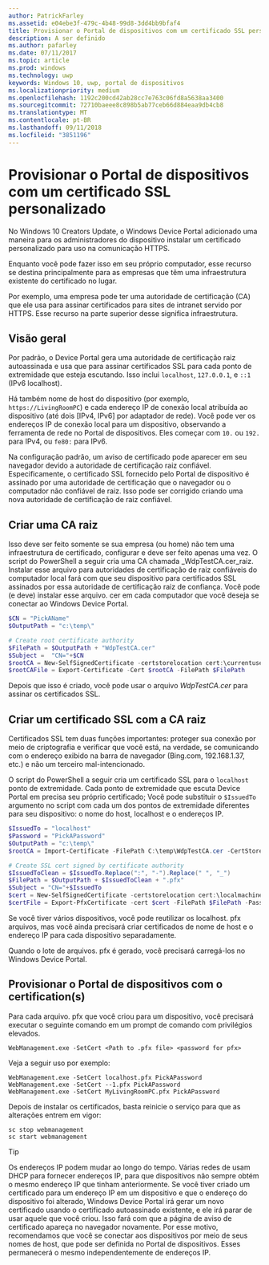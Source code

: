 ```yaml
---
author: PatrickFarley
ms.assetid: e04ebe3f-479c-4b48-99d8-3dd4bb9bfaf4
title: Provisionar o Portal de dispositivos com um certificado SSL personalizado
description: A ser definido
ms.author: pafarley
ms.date: 07/11/2017
ms.topic: article
ms.prod: windows
ms.technology: uwp
keywords: Windows 10, uwp, portal de dispositivos
ms.localizationpriority: medium
ms.openlocfilehash: 1192c200cd42ab28cc7e763c06fd8a5638aa3400
ms.sourcegitcommit: 72710baeee8c898b5ab77ceb66d884eaa9db4cb8
ms.translationtype: MT
ms.contentlocale: pt-BR
ms.lasthandoff: 09/11/2018
ms.locfileid: "3851196"
---
```

# <a name="provision-device-portal-with-a-custom-ssl-certificate"></a>Provisionar o Portal de dispositivos com um certificado SSL personalizado
No Windows 10 Creators Update, o Windows Device Portal adicionado uma maneira para os administradores do dispositivo instalar um certificado personalizado para uso na comunicação HTTPS. 

Enquanto você pode fazer isso em seu próprio computador, esse recurso se destina principalmente para as empresas que têm uma infraestrutura existente do certificado no lugar.  

Por exemplo, uma empresa pode ter uma autoridade de certificação (CA) que ele usa para assinar certificados para sites de intranet servido por HTTPS. Esse recurso na parte superior desse significa infraestrutura. 

## <a name="overview"></a>Visão geral
Por padrão, o Device Portal gera uma autoridade de certificação raiz autoassinada e usa que para assinar certificados SSL para cada ponto de extremidade que esteja escutando. Isso inclui `localhost`, `127.0.0.1`, e `::1` (IPv6 localhost).

Há também nome de host do dispositivo (por exemplo, `https://LivingRoomPC`) e cada endereço IP de conexão local atribuída ao dispositivo (até dois [IPv4, IPv6] por adaptador de rede). Você pode ver os endereços IP de conexão local para um dispositivo, observando a ferramenta de rede no Portal de dispositivos. Eles começar com `10.` ou `192.` para IPv4, ou `fe80:` para IPv6. 

Na configuração padrão, um aviso de certificado pode aparecer em seu navegador devido a autoridade de certificação raiz confiável. Especificamente, o certificado SSL fornecido pelo Portal de dispositivo é assinado por uma autoridade de certificação que o navegador ou o computador não confiável de raiz. Isso pode ser corrigido criando uma nova autoridade de certificação de raiz confiável.

## <a name="create-a-root-ca"></a>Criar uma CA raiz

Isso deve ser feito somente se sua empresa (ou home) não tem uma infraestrutura de certificado, configurar e deve ser feito apenas uma vez. O script do PowerShell a seguir cria uma CA chamada _WdpTestCA.cer_raiz. Instalar esse arquivo para autoridades de certificação de raiz confiáveis do computador local fará com que seu dispositivo para certificados SSL assinados por essa autoridade de certificação raiz de confiança. Você pode (e deve) instalar esse arquivo. cer em cada computador que você deseja se conectar ao Windows Device Portal.  

```PowerShell
$CN = "PickAName"
$OutputPath = "c:\temp\"

# Create root certificate authority
$FilePath = $OutputPath + "WdpTestCA.cer"
$Subject =  "CN="+$CN
$rootCA = New-SelfSignedCertificate -certstorelocation cert:\currentuser\my -Subject $Subject -HashAlgorithm "SHA512" -KeyUsage CertSign,CRLSign
$rootCAFile = Export-Certificate -Cert $rootCA -FilePath $FilePath
```

Depois que isso é criado, você pode usar o arquivo _WdpTestCA.cer_ para assinar os certificados SSL. 

## <a name="create-an-ssl-certificate-with-the-root-ca"></a>Criar um certificado SSL com a CA raiz

Certificados SSL tem duas funções importantes: proteger sua conexão por meio de criptografia e verificar que você está, na verdade, se comunicando com o endereço exibido na barra de navegador (Bing.com, 192.168.1.37, etc.) e não um terceiro mal-intencionado.

O script do PowerShell a seguir cria um certificado SSL para o `localhost` ponto de extremidade. Cada ponto de extremidade que escuta Device Portal em precisa seu próprio certificado; Você pode substituir o `$IssuedTo` argumento no script com cada um dos pontos de extremidade diferentes para seu dispositivo: o nome do host, localhost e o endereços IP.

```PowerShell
$IssuedTo = "localhost"
$Password = "PickAPassword"
$OutputPath = "c:\temp\"
$rootCA = Import-Certificate -FilePath C:\temp\WdpTestCA.cer -CertStoreLocation Cert:\CurrentUser\My\

# Create SSL cert signed by certificate authority
$IssuedToClean = $IssuedTo.Replace(":", "-").Replace(" ", "_")
$FilePath = $OutputPath + $IssuedToClean + ".pfx"
$Subject = "CN="+$IssuedTo
$cert = New-SelfSignedCertificate -certstorelocation cert:\localmachine\my -Subject $Subject -DnsName $IssuedTo -Signer $rootCA -HashAlgorithm "SHA512"
$certFile = Export-PfxCertificate -cert $cert -FilePath $FilePath -Password (ConvertTo-SecureString -String $Password -Force -AsPlainText)
```

Se você tiver vários dispositivos, você pode reutilizar os localhost. pfx arquivos, mas você ainda precisará criar certificados de nome de host e o endereço IP para cada dispositivo separadamente.

Quando o lote de arquivos. pfx é gerado, você precisará carregá-los no Windows Device Portal. 

## <a name="provision-device-portal-with-the-certifications"></a>Provisionar o Portal de dispositivos com o certification(s)

Para cada arquivo. pfx que você criou para um dispositivo, você precisará executar o seguinte comando em um prompt de comando com privilégios elevados.

```
WebManagement.exe -SetCert <Path to .pfx file> <password for pfx> 
```

Veja a seguir uso por exemplo:
```
WebManagement.exe -SetCert localhost.pfx PickAPassword
WebManagement.exe -SetCert --1.pfx PickAPassword
WebManagement.exe -SetCert MyLivingRoomPC.pfx PickAPassword
```

Depois de instalar os certificados, basta reinicie o serviço para que as alterações entrem em vigor:

```
sc stop webmanagement
sc start webmanagement
```

> [!TIP]
> Os endereços IP podem mudar ao longo do tempo.
Várias redes de usam DHCP para fornecer endereços IP, para que dispositivos não sempre obtém o mesmo endereço IP que tinham anteriormente. Se você tiver criado um certificado para um endereço IP em um dispositivo e que o endereço do dispositivo foi alterado, Windows Device Portal irá gerar um novo certificado usando o certificado autoassinado existente, e ele irá parar de usar aquele que você criou. Isso fará com que a página de aviso de certificado apareça no navegador novamente. Por esse motivo, recomendamos que você se conectar aos dispositivos por meio de seus nomes de host, que pode ser definida no Portal de dispositivos. Esses permanecerá o mesmo independentemente de endereços IP.
